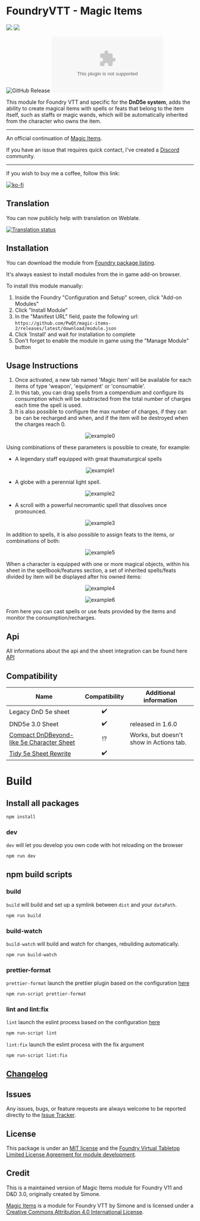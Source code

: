 # FoundryVTT - Magic Items
![](https://img.shields.io/endpoint?url=https%3A%2F%2Ffoundryshields.com%2Fversion%3Fstyle%3Dflat%26url%3Dhttps%3A%2F%2Fgithub.com%2FPwQt%2Fmagic-items-2%2Freleases%2Flatest%2Fdownload%2Fmodule.json)
![](https://img.shields.io/endpoint?url=https%3A%2F%2Ffoundryshields.com%2Fsystem%3FnameType%3Dfoundry%26showVersion%3D1%26style%3Dflat%26url%3Dhttps%3A%2F%2Fgithub.com%2FPwQt%2Fmagic-items-2%2Freleases%2Flatest%2Fdownload%2Fmodule.json)

![GitHub Release](https://img.shields.io/github/v/release/pwqt/magic-items-2)
![GitHub Downloads (specific asset, latest release)](https://img.shields.io/github/downloads/pwqt/magic-items-2/latest/module.zip)

This module for Foundry VTT and specific for the **DnD5e system**, adds the ability to create magical items with spells or feats that belong to the item itself, such as staffs or 
magic wands, which will be automatically inherited from the character who owns the item.

---

An official continuation of [Magic Items](https://gitlab.com/riccisi/foundryvtt-magic-items/).

If you have an issue that requires quick contact, I've created a [Discord](https://discord.gg/58s7xnNC4j) community.

---
If you wish to buy me a coffee, follow this link:

[![ko-fi](https://ko-fi.com/img/githubbutton_sm.svg)](https://ko-fi.com/J3J6UHCX0)


## Translation

You can now publicly help with translation on Weblate.

<a href="https://hosted.weblate.org/engage/magic-items/">
<img src="https://hosted.weblate.org/widget/magic-items/287x66-grey.png" alt="Translation status" />
</a>


## Installation

You can download the module from [Foundry package listing](https://foundryvtt.com/packages/magicitems).

It's always easiest to install modules from the in game add-on browser.

To install this module manually:
1.  Inside the Foundry "Configuration and Setup" screen, click "Add-on Modules"
2.  Click "Install Module"
3.  In the "Manifest URL" field, paste the following url:
`https://github.com/PwQt/magic-items-2/releases/latest/download/module.json`
4.  Click 'Install' and wait for installation to complete
5.  Don't forget to enable the module in game using the "Manage Module" button

## Usage Instructions

1) Once activated, a new tab named 'Magic Item' will be available for each items of type 'weapon', 'equipment' or 'consumable'.  
2) In this tab, you can drag spells from a compendium and configure its consumption which will be subtracted from the total number of charges each time the spell is used.  
3) It is also possible to configure the max number of charges, if they can be can be recharged and when, and if the item will be destroyed when the charges reach 0.

<div align="center">

![example0](/wiki/example0.png?raw=true)
</div>

Using combinations of these parameters is possible to create, for example:

* A legendary staff equipped with great thaumaturgical spells

<div align="center">

![example1](/wiki/example1.png?raw=true)
</div>

* A globe with a perennial light spell.

<div align="center">

![example2](/wiki/example2.png?raw=true)
</div>

* A scroll with a powerful necromantic spell that dissolves once pronounced.

<div align="center">

![example3](/wiki/example3.png?raw=true)
</div>

In addition to spells, it is also possible to assign feats to the items, or combinations of both:

<div align="center">

![example5](/wiki/example5.png?raw=true)
</div>

When a character is equipped with one or more magical objects, within his sheet in the spellbook/features section, 
a set of inherited spells/feats divided by item will be displayed after his owned items:

<div align="center">

![example4](/wiki/example4.png?raw=true)
</div>

<div align="center">

![example6](/wiki/example6.png?raw=true)
</div>

From here you can cast spells or use feats provided by the items and monitor the consumption/recharges.

## Api

All informations about the api and the sheet integration can be found here [API](./wiki/api.md)

## Compatibility
| **Name** | **Compatibility** | **Additional information** |
|----------|:-----------------:|----------------------------|
|Legacy DnD 5e sheet|✔️||
|DND5e 3.0 Sheet|✔️|released in 1.6.0|
|[Compact DnDBeyond-like 5e Character Sheet](https://github.com/eastcw/foundryvtt-compactBeyond5eSheet)|:interrobang:|Works, but doesn't show in Actions tab.|
|[Tidy 5e Sheet Rewrite](https://github.com/kgar/foundry-vtt-tidy-5e-sheets/)|✔️||

# Build

## Install all packages

```bash
npm install
```

### dev

`dev` will let you develop you own code with hot reloading on the browser

```bash
npm run dev
```

## npm build scripts

### build

`build` will build and set up a symlink between `dist` and your `dataPath`.

```bash
npm run build
```

### build-watch

`build-watch` will build and watch for changes, rebuilding automatically.

```bash
npm run build-watch
```

### prettier-format

`prettier-format` launch the prettier plugin based on the configuration [here](./.prettierrc)

```bash
npm run-script prettier-format
```

### lint and lint:fix

`lint` launch the eslint process based on the configuration [here](./.eslintrc.json)

```bash
npm run-script lint
```

`lint:fix` launch the eslint process with the fix argument

```bash
npm run-script lint:fix
```

## [Changelog](./CHANGELOG.md)

## Issues

Any issues, bugs, or feature requests are always welcome to be reported directly to the [Issue Tracker](https://github.com/PwQt/magic-items-2/issues).

## License

This package is under an [MIT license](LICENSE) and the [Foundry Virtual Tabletop Limited License Agreement for module development](https://foundryvtt.com/article/license/).

## Credit

This is a maintained version of Magic Items module for Foundry V11 and D&D 3.0, originally created by Simone.

[Magic Items](https://gitlab.com/riccisi/foundryvtt-magic-items) is a module for Foundry VTT by Simone and is licensed under a [Creative Commons Attribution 4.0 International License](http://creativecommons.org/licenses/by/4.0/).
